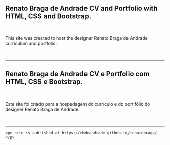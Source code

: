 <H2 [ENG]>Renato Braga de Andrade CV and Portfolio with HTML, CSS and Bootstrap.</H2>
    <br>
        <p>
        This site was created to host the designer Renato Braga de Andrade curriculum and portfolio.
        </p>
    <br>
    <hr>

<H2 [PT-BR]> Renato Braga de Andrade CV e Portfolio com HTML, CSS e Bootstrap. </H2>
    <br>
        <p>
        Este site foi criado para a hospedagem do currículo e do portifólio do designer Renato Braga de Andrade.
        </p>
    <br>
    <hr>
    
    <p> site is published at https://rbdeandrade.github.io/renatobraga/ </p>
